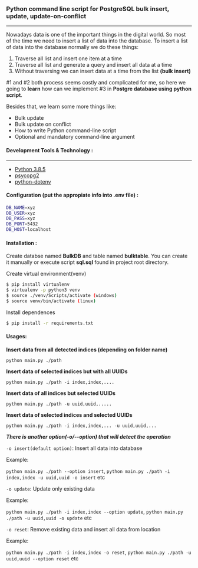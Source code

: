 <!-- @format -->
### Python command line script for PostgreSQL bulk insert, update, update-on-conflict
---
Nowadays data is one of the important things in the digital world. So most of the time we need to insert a list of data into the database. To insert a list of data into the database normally we do these things:
1) Traverse all list and insert one item at a time
2) Traverse all list and generate a query and insert all data at a time
3) Without traversing we can insert data at a time from the list **(bulk insert)**

#1 and #2 both process seems costly and complicated for me, so here we going to **learn** how can we implement #3 in **Postgre database using python script**. 

Besides that, we learn some more things like:
- Bulk update
- Bulk update on conflict
- How to write Python command-line script
- Optional and mandatory command-line argument

#### Development Tools & Technology :
---
* [Python 3.8.5](https://www.python.org/downloads/release/python-385/)
* [psycopg2](https://www.psycopg.org/docs/)
* [python-dotenv](https://pypi.org/project/python-dotenv/)

#### Configuration (put the appropiate info into .env file) :

```bash
DB_NAME=xyz
DB_USER=xyz
DB_PASS=xyz
DB_PORT=5432
DB_HOST=localhost

```
#### Installation :
Create databse named **BulkDB** and table named **bulktable**. You can create it manually or execute script **sql.sql** found in project root directory.

Create virtual environment(venv)

```bash
$ pip install virtualenv
$ virtualenv -p python3 venv
$ source ./venv/Scripts/activate (windows)
$ source venv/bin/activate (linux)
```

Install dependences

```bash
$ pip install -r requirements.txt
```

#### Usages: 

**Insert data from all detected indices (depending on folder name)**

```
python main.py ./path
```

**Insert data of selected indices but with all UUIDs**

```
python main.py ./path -i index,index,....
```

**Insert data of all indices but selected UUIDs**

```
python main.py ./path -u uuid,uuid,.....
```

**Insert data of selected indices and selected UUIDs**

```
python main.py ./path -i index,index,... -u uuid,uuid,...
```

**_There is another option(-o/--option) that will detect the operation_**

`-o insert(default option)`: Insert all data into database

Example:

`python main.py ./path --option insert`, `python main.py ./path -i index,index -u uuid,uuid -o insert` etc

`-o update`: Update only existing data

Example:

`python main.py ./path -i index,index --option update`, `python main.py ./path -u uuid,uuid -o update` etc

`-o reset`: Remove existing data and insert all data from location

Example:

`python main.py ./path -i index,index -o reset`, `python main.py ./path -u uuid,uuid --option reset` etc
